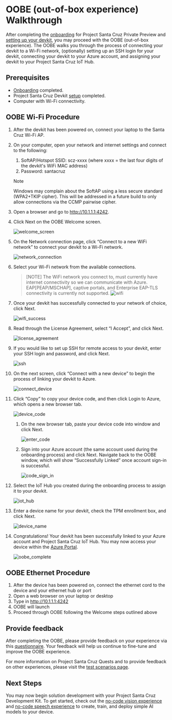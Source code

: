 # OOBE (out-of-box experience) Walkthrough

After completing the [onboarding](https://github.com/microsoft/Project-Santa-Cruz-Private-Preview/blob/main/user-guides/getting_started/azure-subscription-onboarding.md) for Project Santa Cruz Private Preview and [setting up your devkit](https://github.com/microsoft/Project-Santa-Cruz-Private-Preview/blob/main/user-guides/getting_started/devkit-unboxing-setup.md), you may proceed with the OOBE (out-of-box experience). The OOBE walks you through the process of connecting your devkit to a Wi-Fi network, (optionally) setting up an SSH login for your devkit, connecting your devkit to your Azure account, and assigning your devkit to your Project Santa Cruz IoT Hub.  

## Prerequisites

- [Onboarding](https://github.com/microsoft/Project-Santa-Cruz-Private-Preview/blob/main/user-guides/getting_started/azure-subscription-onboarding.md) completed.
- Project Santa Cruz Devkit [setup](https://github.com/microsoft/Project-Santa-Cruz-Private-Preview/blob/main/user-guides/getting_started/devkit-unboxing-setup.md) completed.
- Computer with Wi-Fi connectivity.

## OOBE Wi-Fi Procedure

1. After the devkit has been powered on, connect your laptop to the Santa Cruz Wi-Fi AP. 
1. On your computer, open your network and internet settings and connect to the following:
    1. SoftAP/Hotspot SSID: scz-xxxx    (where xxxx = the last four digits of the devkit's WiFi MAC address)
    2. Password: santacruz
    > [!NOTE]
    > Windows may complain about the SoftAP using a less secure standard (WPA2+TKIP cipher).  This will be addressed in a future build to only allow connections via the CCMP pairwise cipher.
1. Open a browser and go to http://10.1.1.1:4242.  

1. Click Next on the OOBE Welcome screen.  

    ![welcome_screen](https://github.com/microsoft/Project-Santa-Cruz-Private-Preview/blob/main/user-guides/getting_started/getting_started_images/oobe_welcome_screen.png)

1. On the Network connection page, click “Connect to a new WiFi network” to connect your devkit to a Wi-Fi network.

    ![network_connection](https://github.com/microsoft/Project-Santa-Cruz-Private-Preview/blob/main/user-guides/getting_started/getting_started_images/oobe_network_connection.png)

1. Select your Wi-Fi network from the available connections.
    >[NOTE] The WiFi network you connect to, must currently have internet connectivity so we can communicate with Azure. EAP[PEAP/MSCHAP], captive portals, and Enterprise EAP-TLS connectivity is currently not supported.
    ![wifi](https://github.com/microsoft/Project-Santa-Cruz-Private-Preview/blob/main/user-guides/getting_started/getting_started_images/oobe_wifi.png)

1. Once your devkit has successfully connected to your network of choice, click Next.

    ![wifi_success](https://github.com/microsoft/Project-Santa-Cruz-Private-Preview/blob/main/user-guides/getting_started/getting_started_images/oobe_wifi_success.png)

1. Read through the License Agreement, select “I Accept”, and click Next.

    ![license_agreement](https://github.com/microsoft/Project-Santa-Cruz-Private-Preview/blob/main/user-guides/getting_started/getting_started_images/oobe_license_agreement.png)

1. If you would like to set up SSH for remote access to your devkit, enter your SSH login and password, and click Next.  

    ![ssh](https://github.com/microsoft/Project-Santa-Cruz-Private-Preview/blob/main/user-guides/getting_started/getting_started_images/oobe_ssh.png)

1. On the next screen, click “Connect with a new device” to begin the process of linking your devkit to Azure.

    ![connect_device](https://github.com/microsoft/Project-Santa-Cruz-Private-Preview/blob/main/user-guides/getting_started/getting_started_images/oobe_connect_device.png)

1. Click “Copy” to copy your device code, and then click Login to Azure, which opens a new browser tab.

    ![device_code](https://github.com/microsoft/Project-Santa-Cruz-Private-Preview/blob/main/user-guides/getting_started/getting_started_images/oobe_device_code.png)

    1. On the new browser tab, paste your device code into window and click Next.

        ![enter_code](https://github.com/microsoft/Project-Santa-Cruz-Private-Preview/blob/main/user-guides/getting_started/getting_started_images/oobe_enter_code.png)

    1. Sign into your Azure account (the same account used during the onboarding process) and click Next. Navigate back to the OOBE window, which will show “Successfully Linked” once account sign-in is successful.

        ![code_sign_in](https://github.com/microsoft/Project-Santa-Cruz-Private-Preview/blob/main/user-guides/getting_started/getting_started_images/oobe_code_sign_in.png)

1. Select the IoT Hub you created during the onboarding process to assign it to your devkit.

    ![iot_hub](https://github.com/microsoft/Project-Santa-Cruz-Private-Preview/blob/main/user-guides/getting_started/getting_started_images/oobe_iot_hub.png)

1. Enter a device name for your devkit, check the TPM enrollment box, and click Next.  

    ![device_name](https://github.com/microsoft/Project-Santa-Cruz-Private-Preview/blob/main/user-guides/getting_started/getting_started_images/oobe_device_name.png)

1. Congratulations! Your devkit has been successfully linked to your Azure account and Project Santa Cruz IoT Hub. You may now access your device within the [Azure Portal](https://ms.portal.azure.com/?feature.canmodifystamps=true&Microsoft_Azure_Iothub=aduprod#home).  

    ![oobe_complete](https://github.com/microsoft/Project-Santa-Cruz-Private-Preview/blob/main/user-guides/getting_started/getting_started_images/oobe_complete.png)

## OOBE Ethernet Procedure

1. After the device has been powered on, connect the ethernet cord to the device and your ethernet hub or port
1. Open a web browser on your laptop or desktop 
1. Type in http://10.1.1.1:4242
1. OOBE will launch 
1. Proceed through OOBE following the Welcome steps outlined above

## Provide feedback

After completing the OOBE, please provide feedback on your experience via this [questionnaire](https://forms.office.com/Pages/ResponsePage.aspx?id=v4j5cvGGr0GRqy180BHbRzoJxrXKT0dEvfQyxsA0h8lUOEpDRkxZSUFWMFc2SEZYMDBBSlVQMUZMMy4u). Your feedback will help us continue to fine-tune and improve the OOBE experience.

For more information on Project Santa Cruz Quests and to provide feedback on other experiences, please visit the [test scenarios page](https://github.com/microsoft/Project-Santa-Cruz-Private-Preview/blob/main/user-guides/general/test-scenarios.md).

## Next Steps

You may now begin solution development with your Project Santa Cruz Development Kit. To get started, check out the [no-code vision experience](https://github.com/microsoft/Project-Santa-Cruz-Private-Preview/blob/main/user-guides/prototyping/create-nocode-vision.md) and [no-code speech experience](https://github.com/microsoft/Project-Santa-Cruz-Private-Preview/blob/main/user-guides/prototyping/nocode-speech.md) to create, train, and deploy simple AI models to your device.
